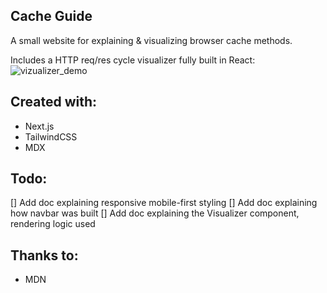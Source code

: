 
## Cache Guide

A small website for explaining & visualizing browser cache methods.

Includes a HTTP req/res cycle visualizer fully built in React:
![vizualizer_demo](https://github.com/dev-cameron/cache-guide/assets/119974281/51b589f1-b130-4192-a2b5-d52a642fe50a)

## Created with:
- Next.js
- TailwindCSS
- MDX

## Todo:
[] Add doc explaining responsive mobile-first styling
[] Add doc explaining how navbar was built
[] Add doc explaining the Visualizer component, rendering logic used

## Thanks to:
- MDN
